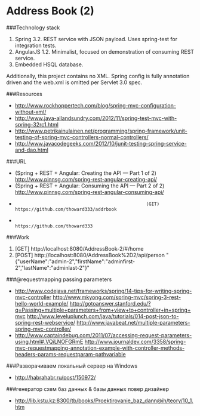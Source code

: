 Address Book (2)
========

###Technology stack

1. Spring 3.2. REST service with JSON payload. Uses spring-test for integration tests.
1. AngularJS 1.2. Minimalist, focused on demonstration of consuming REST service.
1. Embedded HSQL database.

Additionally, this project contains no XML. Spring config is fully annotation driven and the web.xml is omitted per Servlet 3.0 spec.

###Resources

* http://www.rockhoppertech.com/blog/spring-mvc-configuration-without-xml/
* http://www.java-allandsundry.com/2012/11/spring-test-mvc-with-spring-32rc1.html
* http://www.petrikainulainen.net/programming/spring-framework/unit-testing-of-spring-mvc-controllers-normal-controllers/
* http://www.javacodegeeks.com/2012/10/junit-testing-spring-service-and-dao.html


###URL

*  (Spring + REST + Angular: Creating the API — Part 1 of 2) http://www.pinnsg.com/spring-rest-angular-creating-api/
* (Spring + REST + Angular: Consuming the API — Part 2 of 2) http://www.pinnsg.com/spring-rest-angular-consuming-api/
*                                                      (GIT) https://github.com/thoward333/addrbook
*                                                            https://github.com/thoward333


###Work

1.  [GET] http://localhost:8080/AddressBook-2/#/home
2. [POST] http://localhost:8080/AddressBook%2D2/api/person
          "{"userName":"admin-2","firstName":"adminfirst-2","lastName":"adminlast-2"}"


###@requestmapping passing parameters

* http://www.codejava.net/frameworks/spring/14-tips-for-writing-spring-mvc-controller
http://www.mkyong.com/spring-mvc/spring-3-rest-hello-world-example/
http://gotoanswer.stanford.edu/?q=Passing+multiple+parameters+from+view+to+controller+in+spring+mvc
http://www.leveluplunch.com/java/tutorials/014-post-json-to-spring-rest-webservice/
http://www.javabeat.net/multiple-parameters-spring-mvc-controller/
* http://www.captaindebug.com/2011/07/accessing-request-parameters-using.html#.VQiLNOFGRmE
http://www.journaldev.com/3358/spring-mvc-requestmapping-annotation-example-with-controller-methods-headers-params-requestparam-pathvariable


###Разворачиваем локальный сервер на Windows

- http://habrahabr.ru/post/150972/


###генератор схем баз данных & базы данных повер дизайнер

- http://lib.kstu.kz:8300/tb/books/Proektirovanie_baz_dann@ih/teory/10_1.htm
